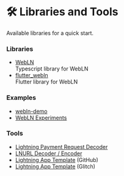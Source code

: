 # 🛠 Libraries and Tools

Available libraries for a quick start.

### Libraries

* [WebLN](https://github.com/joule-labs/webln)\
  Typescript library for WebLN
* [flutter\_webln](https://github.com/aniketambore/flutter\_webln)\
  Flutter library for WebLN

### Examples

* [webln-demo](https://github.com/bumi/webln-demo)
* [WebLN Experiments](https://webln.twentyuno.net)

### Tools

* [Lightning Payment Request Decoder](https://lndecode.com/)
* [LNURL Decoder / Encoder](https://lnurl.fiatjaf.com/codec/)
* [Lightning App Template](https://github.com/reneaaron/lapp-template/) (GitHub)
* [Lightning App Template](https://lightning-app-template.glitch.me/) (Glitch)

###
